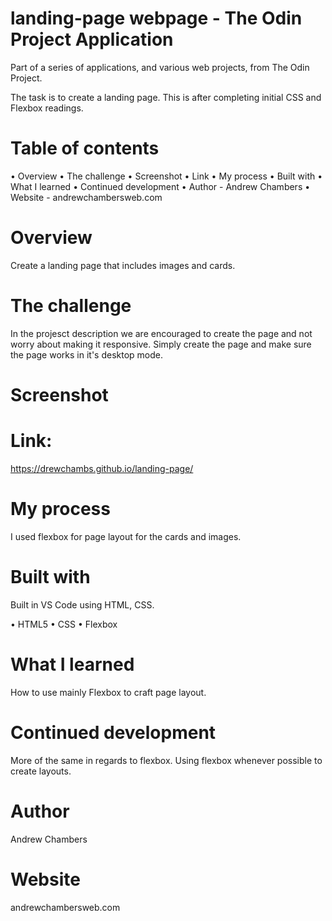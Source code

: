 # landing-page webpage - The Odin Project Application
Part of a series of applications, and various web projects, from The Odin Project.

The task is to create a landing page. This is after completing initial CSS and
Flexbox readings.

# Table of contents

•	Overview
•	The challenge
•	Screenshot
•	Link
•	My process
•	Built with
•	What I learned
•	Continued development
•	Author - Andrew Chambers
•	Website - andrewchambersweb.com


# Overview 
Create a landing page that includes images and cards. 

# The challenge
In the projesct description we are encouraged to create the page and not
worry about making it responsive. Simply create the page and make sure
the page works in it's desktop mode.

# Screenshot

# Link: 
https://drewchambs.github.io/landing-page/

# My process
I used flexbox for page layout for the cards and images.

# Built with
Built in VS Code using HTML, CSS.

•	HTML5 
•	CSS
•	Flexbox

# What I learned
How to use mainly Flexbox to craft page layout. 

# Continued development
More of the same in regards to flexbox. Using flexbox whenever possible to create layouts.

# Author
Andrew Chambers

# Website 
andrewchambersweb.com

